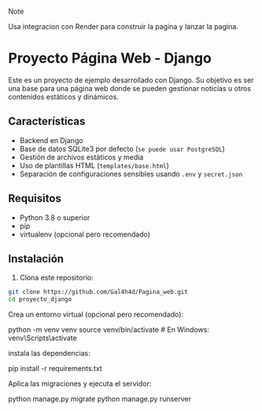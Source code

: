 > [!NOTE]
> Usa integracion con Render para construir la pagina y lanzar la pagina.

# Proyecto Página Web - Django

Este es un proyecto de ejemplo desarrollado con Django. Su objetivo es ser una base para una página web donde se pueden gestionar noticias u otros contenidos estáticos y dinámicos.

## Características

- Backend en Django
- Base de datos SQLite3 por defecto (`se puede usar PostgreSQL`)
- Gestión de archivos estáticos y media
- Uso de plantillas HTML (`templates/base.html`)
- Separación de configuraciones sensibles usando `.env` y `secret.json`

## Requisitos

- Python 3.8 o superior
- pip
- virtualenv (opcional pero recomendado)

## Instalación

1. Clona este repositorio:

```bash
git clone https://github.com/Gal4h4d/Pagina_web.git
cd proyecto_django
```
Crea un entorno virtual (opcional pero recomendado):

python -m venv venv
source venv/bin/activate  # En Windows: venv\Scripts\activate

instala las dependencias:

pip install -r requirements.txt

Aplica las migraciones y ejecuta el servidor:

python manage.py migrate
python manage.py runserver

